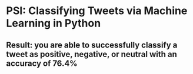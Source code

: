 # PSI: Classifying Tweets via Machine Learning in Python

## Result: you are able to successfully classify a tweet as positive, negative, or neutral with an accuracy of 76.4%
